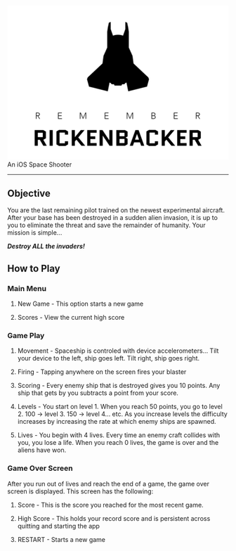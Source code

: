 ![logo](https://github.com/jmyser/RememberRickenbacker/blob/master/logo.jpg "logo")
An iOS Space Shooter

---

## Objective
You are the last remaining pilot trained on the newest experimental aircraft.  After your base has been destroyed in a sudden alien invasion, it is up to you to eliminate the threat and save the remainder of humanity.  Your mission is simple...

**_Destroy ALL the invaders!_**

## How to Play
### Main Menu
1. New Game - This option starts a new game

2. Scores - View the current high score

### Game Play
1. Movement - Spaceship is controled with device accelerometers...  Tilt your device to the left, ship goes left.  Tilt right, ship goes right.

2. Firing - Tapping anywhere on the screen fires your blaster

3. Scoring - Every enemy ship that is destroyed gives you 10 points.  Any ship that gets by you subtracts a point from your score.

4. Levels - You start on level 1.  When you reach 50 points, you go to level 2.  100 -> level 3.  150 -> level 4... etc.  As you increase levels the difficulty increases by increasing the rate at which enemy ships are spawned.

5. Lives - You begin with 4 lives.  Every time an enemy craft collides with you, you lose a life.  When you reach 0 lives, the game is over and the aliens have won.

### Game Over Screen
After you run out of lives and reach the end of a game, the game over screen is displayed.  This screen has the following:
1. Score - This is the score you reached for the most recent game.

2. High Score - This holds your record score and is persistent across quitting and starting the app

3. RESTART - Starts a new game

